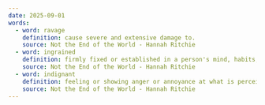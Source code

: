 ```yaml
---
date: 2025-09-01
words:
  - word: ravage
    definition: cause severe and extensive damage to.
    source: Not the End of the World - Hannah Ritchie
  - word: ingrained
    definition: firmly fixed or established in a person's mind, habits, or beliefs.
    source: Not the End of the World - Hannah Ritchie
  - word: indignant
    definition: feeling or showing anger or annoyance at what is perceived as unfair treatment.
    source: Not the End of the World - Hannah Ritchie
---
```

